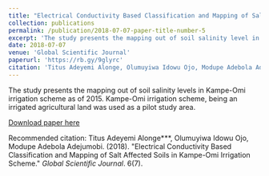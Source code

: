 ```yaml
---
title: "Electrical Conductivity Based Classification and Mapping of Salt Affected Soils in Kampe-Omi Irrigation Scheme"
collection: publications
permalink: /publication/2018-07-07-paper-title-number-5
excerpt: 'The study presents the mapping out of soil salinity level in Kampe-Omi irrigation scheme as of 2015. Kampe-Omi irrigation scheme, being an irrigated agricultural land was used as a pilot study area.'
date: 2018-07-07
venue: 'Global Scientific Journal'
paperurl: 'https://rb.gy/9glyrc'
citation: 'Titus Adeyemi Alonge, Olumuyiwa Idowu Ojo, Modupe Adebola Adejumobi. (2018). &quot; Electrical Conductivity Based Classification and Mapping of Salt Affected Soils in Kampe-Omi Irrigation Scheme.&quot; <i>Global Scientific Journal</i>. 6(7).'
---
```

The study presents the mapping out of soil salinity levels in Kampe-Omi irrigation scheme as of 2015. Kampe-Omi irrigation scheme, being an irrigated agricultural land was used as a pilot study area.

[Download paper here](https://rb.gy/9glyrc)

Recommended citation: Titus Adeyemi Alonge***, Olumuyiwa Idowu Ojo, Modupe Adebola Adejumobi. (2018). "Electrical Conductivity Based Classification and Mapping of Salt Affected Soils in Kampe-Omi Irrigation Scheme." <i>Global Scientific Journal</i>. 6(7).
